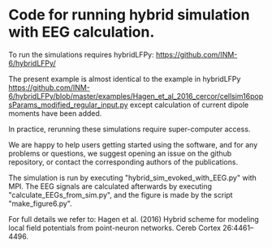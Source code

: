 # Code for running hybrid simulation with EEG calculation.

To run the simulations requires hybridLFPy: 
https://github.com/INM-6/hybridLFPy/

The present example is almost identical to the example in hybridLFPy
https://github.com/INM-6/hybridLFPy/blob/master/examples/Hagen_et_al_2016_cercor/cellsim16popsParams_modified_regular_input.py
except calculation of current dipole moments have been added.

In practice, rerunning these simulations require super-computer access.

We are happy to help users getting started using the software, and for 
any problems or questions, we suggest opening an issue on the github repository, 
or contact the corresponding authors of the publications. 

The simulation is run by executing "hybrid_sim_evoked_with_EEG.py" 
with MPI. The EEG signals are calculated afterwards by executing "calculate_EEGs_from_sim.py",
and the figure is made by the script "make_figure6.py".


For full details we refer to:
Hagen et al. (2016) Hybrid scheme for modeling local field potentials from point-neuron networks. Cereb Cortex 26:4461–4496.

